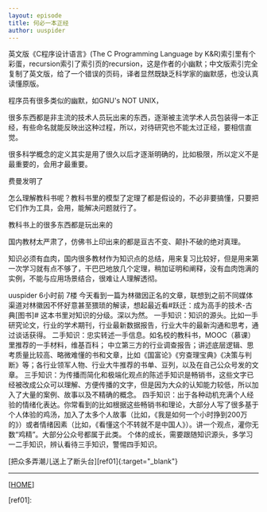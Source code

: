 ```yaml
---
layout: episode
title: 何必一本正经
author: uuspider
---
```

英文版《C程序设计语言》(The C Programming Language by K&R)索引里有个彩蛋，recursion索引了索引页的recursion，这是作者的小幽默；中文版索引完全复制了英文版，给了一个错误的页码，译者显然既缺乏科学家的幽默感，也没认真读懂原版。

程序员有很多类似的幽默，如GNU's NOT UNIX，

很多东西都是非主流的技术人员玩出来的东西，逐渐被主流学术人员包装得一本正经，有些命名就能反映出这种过程，所以，对待研究也不能太过正经，要相信直觉。

很多科学概念的定义其实是用了很久以后才逐渐明确的，比如极限，所以定义不是最重要的，会用才最重要。

费曼发明了


怎么理解教科书呢？教科书里的模型了定理了都是假设的，不必非要搞懂，只要把它们作为工具，会用，能解决问题就行了。


教科书上的很多东西都是玩出来的


国内教材太严肃了，仿佛书上印出来的都是亘古不变、颠扑不破的绝对真理。


知识必须有血肉，国内很多教材作为知识点的总结，用来复习比较好，但是用来第一次学习就有点不够了，干巴巴地放几个定理，稍加证明和阐释，没有血肉饱满的实例，不能与应用场景结合，很难让人理解透彻。

uuspider 6小时前
   7楼
今天看到一篇为林徽因正名的文章，联想到之前不同媒体渠道对林徽因不怀好意甚至猥琐的解读，想起最近看#跃迁：成为高手的技术-古典[图书]# 这本书里对知识的分级。深以为然。
一手知识：知识的源头。比如一手研究论文，行业的学术期刊，行业最新数据报告，行业大牛的最新沟通和思考，通过谈话获得。
二手知识：忠实转述一手信息。如名校的教科书，MOOC（慕课）里推荐的一手材料，维基百科； 中立第三方的行业调查报告；讲述底层逻辑、思考质量比较高、略微难懂的书和文章，比如《国富论》《穷查理宝典》《决策与判断》等；各行业领军人物、行业大牛推荐的书单、豆列，以及在自己公众号发的文章。
三手知识：为传播而简化和极端化观点的陈述手知识是畅销书，这些文字已经被改成公众可以理解、方便传播的文字，但是因为大众的认知能力较低，所以加入了大量的案例、故事以及不精确的概念。
四手知识：出于各种动机充满个人经验的情绪化表达。你常看到的比如根据这些畅销书和理论，大部分人写了很多基于个人体验的鸡汤，加入了太多个人故事（比如，《我是如何一个小时挣到200万的》）或者情绪因素（比如，《看懂这个不转就不是中国人》）。讲一个观点，灌你无数“鸡精”。大部分公众号都属于此类。
个体的成长，需要跟随知识源头，多学习一二手知识，辨认看待三手知识，警惕四手知识。



[把众多弄潮儿送上了断头台][ref01]{:target="_blank"}

***

[[HOME][episode]]

[episode]:http://about.uuspider.com/2019/06/02/episodeindex.html

[ref01]:
